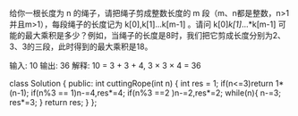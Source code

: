 给你一根长度为 n 的绳子，请把绳子剪成整数长度的 m 段（m、n都是整数，n>1并且m>1），每段绳子的长度记为 k[0],k[1]...k[m-1] 。请问 k[0]*k[1]*...*k[m-1] 可能的最大乘积是多少？例如，当绳子的长度是8时，我们把它剪成长度分别为2、3、3的三段，此时得到的最大乘积是18。

输入: 10
输出: 36
解释: 10 = 3 + 3 + 4, 3 × 3 × 4 = 36


class Solution {
public:
    int cuttingRope(int n) {
        int res = 1;
        if(n<=3)return 1*(n-1);
        if(n%3 == 1)n-=4,res*=4;
        if(n%3 ==2 )n-=2,res*=2;
        while(n){
            n-=3;
            res*=3;
        }
        return res;
    }
};
